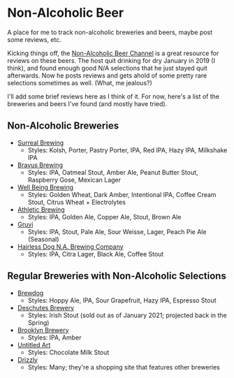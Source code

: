 # Non-Alcoholic Beer

A place for me to track non-alcoholic breweries and beers, maybe post some reviews, etc.

Kicking things off, the [Non-Alcoholic Beer Channel](https://www.youtube.com/channel/UCb_JFQ1H3ktF_xG7fnmfbRQ)
is a great resource for reviews on these beers.  The host quit drinking for dry January in
2019 (I think), and found enough good N/A selections that he just stayed quit afterwards.
Now he posts reviews and gets ahold of some pretty rare selections sometimes as well. (What,
me jealous?)

I'll add some brief reviews here as I think of it.  For now, here's a list of the breweries
and beers I've found (and mostly have tried).

## Non-Alcoholic Breweries

- [Surreal Brewing](https://www.surrealbrewing.com/)
  - Styles: Kolsh, Porter, Pastry Porter, IPA, Red IPA, Hazy IPA, Milkshake IPA
- [Bravus Brewing](https://www.bravus.com/)
  - Styles: IPA, Oatmeal Stout, Amber Ale, Peanut Butter Stout, Raspberry Gose, Mexican Lager
- [Well Being Brewing](https://wellbeingbrewing.com/)
  - Styles: Golden Wheat, Dark Amber, Intentional IPA, Coffee Cream Stout, Citrus Wheat + Electrolytes
- [Athletic Brewing](https://athleticbrewing.com/)
  - Styles: IPA, Golden Ale, Copper Ale, Stout, Brown Ale
- [Gruvi](https://www.getgruvi.com/)
  - Styles: IPA, Stout, Pale Ale, Sour Weisse, Lager, Peach Pie Ale (Seasonal)
- [Hairless Dog N.A. Brewing Company](https://www.drinkhairlessdog.com/)
  - Styles: IPA, Citra Lager, Black Ale, Coffee Stout

## Regular Breweries with Non-Alcoholic Selections

- [Brewdog](https://shopusa.brewdog.com/collections/non-alcoholic)
  - Styles: Hoppy Ale, IPA, Sour Grapefruit, Hazy IPA, Espresso Stout
- [Deschutes Brewery](https://shop.deschutesbrewery.com/na-irish-style-stout-6pk-cans-p102.aspx)
  - Styles: Irish Stout (sold out as of January 2021; projected back in the Spring)
- [Brooklyn Brewery](https://brooklynbrewery.com/brooklyn-beers/non-alcoholic/)
  - Styles: IPA, Amber
- [Untitled Art](https://drinkuntitled.com/products/non-alcoholic-chocolate-milk-stout-4-pack?variant=32416426393697)
  - Styles: Chocolate Milk Stout
- [Drizzly](https://drizly.com/beer/specialty-beer-alternatives/non-alcoholic-beer/c197002)
  - Styles: Many; they're a shopping site that features other breweries
